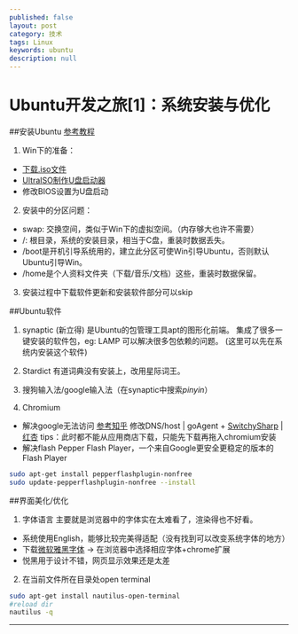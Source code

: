 ```yaml
---
published: false
layout: post
category: 技术
tags: Linux
keywords: ubuntu
description: null
---
```


Ubuntu开发之旅[1]：系统安装与优化
========

##安装Ubuntu 
[参考教程](http://jingyan.baidu.com/article/ff42efa9423991c19e22020d.html)
1. Win下的准备：
- [下载.iso文件](http://www.ubuntu.com/download/desktop)
- [UltraISO制作U盘启动器](http://www.baidu.com/s?&wd=UltraISO)
- 修改BIOS设置为U盘启动

2. 安装中的分区问题：
- swap: 交换空间，类似于Win下的虚拟空间。（内存够大也许不需要）
- /: 根目录，系统的安装目录，相当于C盘，重装时数据丢失。
- /boot是开机引导系统用的，建立此分区可使Win引导Ubuntu，否则默认Ubuntu引导Win。
- /home是个人资料文件夹（下载/音乐/文档）这些，重装时数据保留。

3. 安装过程中下载软件更新和安装软件部分可以skip

##Ubuntu软件
1. synaptic (新立得) 是Ubuntu的包管理工具apt的图形化前端。
集成了很多一键安装的软件包，eg: LAMP 可以解决很多包依赖的问题。
(这里可以先在系统内安装这个软件)

2. Stardict
有道词典没有安装上，改用星际词王。

3. 搜狗输入法/google输入法（在synaptic中搜索*pinyin*）

4. Chromium
- 解决google无法访问 [参考知乎](http://www.zhihu.com/question/21245060/answer/27201877)
修改DNS/host | goAgent + [SwitchySharp](http://www.baidu.com/s?&wd=SwitchySharp) | [红杏](http://botey.cn/UPLOAD/All_Files/Chrome_Red.rar) 
tips：此时都不能从应用商店下载，只能先下载再拖入chromium安装
- 解决flash
Pepper Flash Player，一个来自Google更安全更稳定的版本的Flash Player
```bash
sudo apt-get install pepperflashplugin-nonfree
sudo update-pepperflashplugin-nonfree --install
```

##界面美化/优化 
1. 字体语言
主要就是浏览器中的字体实在太难看了，渲染得也不好看。
- 系统使用English，能够比较完美得适配（没有找到可以改变系统字体的地方）
- 下载[微软雅黑字体](http://www.baidu.com/s?&wd=微软雅黑字体) -> 在浏览器中选择相应字体+chrome扩展
- 悦黑用于设计不错，网页显示效果还是太差

2. 在当前文件所在目录处open terminal
```bash
sudo apt-get install nautilus-open-terminal
#reload dir
nautilus -q
```

---

